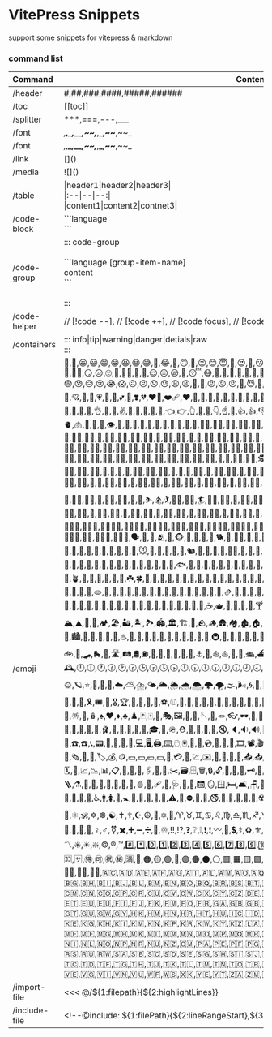 # VitePress Snippets

support some snippets for vitepress & markdown

### command list

|Command| ContentOrOptions |
|:--|--|
|/header | #,##,###,####,#####,###### |
|/toc | [[toc]] |
|/splitter|***,===,---,___|
|/font|*,**,_,__,~~,***,**_,~~**,~~_|
|/font|*,**,_,__,~~,***,**_,~~**,~~_|
|/link|\[\]\(\)|
|/media|\!\[\]\(\)|
|/table| \|header1\|header2\|header3\|<br> \|:--\|--\|--:\| <br> \|content1\|content2\|contnet3\| |
|/code-block|\`\`\`language <br/>\`\`\`|
|/code-group|::: code-group <br><br> \`\`\`language [group-item-name]  <br> content <br>\`\`\` <br><br> :::|
|/code-helper|// [!code --], // [!code ++], // [!code focus], // [!code hightlight], // [!code warning], // [!code error]|
|/containers|::: info\|tip\|warning\|danger\|detials\|raw <br> :::|
|/emoji|💯,🔢,😀,😃,😄,😁,😆,😆,😅,🤣,😂,🙂,🙃,🫠,😉,😊,😇,🥰,😍,🤩,😘,😗,☺️,😚,😙,🥲,😋,😛,😜,🤪,😝,🤑,🤗,🤭,🫢,🫣,🤫,🤔,🫡,🤐,🤨,😐,😑,😶,🫥,😶‍🌫️,😏,😒,🙄,😬,😮‍💨,🤥,🫨,😌,😔,😪,🤤,😴,😷,🤒,🤕,🤢,🤮,🤧,🥵,🥶,🥴,😵,😵‍💫,🤯,🤠,🥳,🥸,😎,🤓,🧐,😕,🫤,😟,🙁,☹️,😮,😯,😲,😳,🥺,🥹,😦,😧,😨,😰,😥,😢,😭,😱,😖,😣,😞,😓,😩,😫,🥱,😤,😡,😡,😠,🤬,😈,👿,💀,☠️,💩,💩,💩,🤡,👹,👺,👻,👽,👾,🤖,😺,😸,😹,😻,😼,😽,🙀,😿,😾,🙈,🙉,🙊,💌,💘,💝,💖,💗,💓,💞,💕,💟,❣️,💔,❤️‍🔥,❤️‍🩹,❤️,🩷,🧡,💛,💚,💙,🩵,💜,🤎,🖤,🩶,🤍,💋,💢,💥,💥,💫,💦,💨,🕳️,💬,👁️‍🗨️,🗨️,🗯️,💭,💤,👋,🤚,🖐️,✋,✋,🖖,🫱,🫲,🫳,🫴,🫷,🫸,👌,🤌,🤏,✌️,🤞,🫰,🤟,🤘,🤙,👈,👉,👆,🖕,🖕,👇,☝️,🫵,👍,👍,👎,👎,✊,✊,👊,👊,👊,🤛,🤜,👏,🙌,🫶,👐,🤲,🤝,🙏,✍️,💅,🤳,💪,🦾,🦿,🦵,🦶,👂,🦻,👃,🧠,🫀,🫁,🦷,🦴,👀,👁️,👅,👄,🫦,👶,🧒,👦,👧,🧑,👱,👨,🧔,🧔‍♂️,🧔‍♀️,👨‍🦰,👨‍🦱,👨‍🦳,👨‍🦲,👩,👩‍🦰,🧑‍🦰,👩‍🦱,🧑‍🦱,👩‍🦳,🧑‍🦳,👩‍🦲,🧑‍🦲,👱‍♀️,👱‍♀️,👱‍♂️,🧓,👴,👵,🙍,🙍‍♂️,🙍‍♀️,🙎,🙎‍♂️,🙎‍♀️,🙅,🙅‍♂️,🙅‍♂️,🙅‍♀️,🙅‍♀️,🙆,🙆‍♂️,🙆‍♀️,💁,💁,💁‍♂️,💁‍♂️,💁‍♀️,💁‍♀️,🙋,🙋‍♂️,🙋‍♀️,🧏,🧏‍♂️,🧏‍♀️,🙇,🙇‍♂️,🙇‍♀️,🤦,🤦‍♂️,🤦‍♀️,🤷,🤷‍♂️,🤷‍♀️,🧑‍⚕️,👨‍⚕️,👩‍⚕️,🧑‍🎓,👨‍🎓,👩‍🎓,🧑‍🏫,👨‍🏫,👩‍🏫,🧑‍⚖️,👨‍⚖️,👩‍⚖️,🧑‍🌾,👨‍🌾,👩‍🌾,🧑‍🍳,👨‍🍳,👩‍🍳,🧑‍🔧,👨‍🔧,👩‍🔧,🧑‍🏭,👨‍🏭,👩‍🏭,🧑‍💼,👨‍💼,👩‍💼,🧑‍🔬,👨‍🔬,👩‍🔬,🧑‍💻,👨‍💻,👩‍💻,🧑‍🎤,👨‍🎤,👩‍🎤,🧑‍🎨,👨‍🎨,👩‍🎨,🧑‍✈️,👨‍✈️,👩‍✈️,🧑‍🚀,👨‍🚀,👩‍🚀,🧑‍🚒,👨‍🚒,👩‍🚒,👮,👮,👮‍♂️,👮‍♀️,🕵️,🕵️‍♂️,🕵️‍♀️,💂,💂‍♂️,💂‍♀️,🥷,👷,👷‍♂️,👷‍♀️,🫅,🤴,👸,👳,👳‍♂️,👳‍♀️,👲,🧕,🤵,🤵‍♂️,🤵‍♀️,👰,👰‍♂️,👰‍♀️,👰‍♀️,🤰,🫃,🫄,🤱,👩‍🍼,👨‍🍼,🧑‍🍼,👼,🎅,🤶,🧑‍🎄,🦸,🦸‍♂️,🦸‍♀️,🦹,🦹‍♂️,🦹‍♀️,🧙,🧙‍♂️,🧙‍♀️,🧚,🧚‍♂️,🧚‍♀️,🧛,🧛‍♂️,🧛‍♀️,🧜,🧜‍♂️,🧜‍♀️,🧝,🧝‍♂️,🧝‍♀️,🧞,🧞‍♂️,🧞‍♀️,🧟,🧟‍♂️,🧟‍♀️,🧌,💆,💆‍♂️,💆‍♀️,💇,💇‍♂️,💇‍♀️,🚶,🚶‍♂️,🚶‍♀️,🧍,🧍‍♂️,🧍‍♀️,🧎,🧎‍♂️,🧎‍♀️,🧑‍🦯,👨‍🦯,👩‍🦯,🧑‍🦼,👨‍🦼,👩‍🦼,🧑‍🦽,👨‍🦽,👩‍🦽,🏃,🏃,🏃‍♂️,🏃‍♀️,💃,💃,🕺,🕴️,👯,👯‍♂️,👯‍♀️,🧖,🧖‍♂️,🧖‍♀️,🧗,🧗‍♂️,🧗‍♀️,🤺,🏇,⛷️,🏂,🏌️,🏌️‍♂️,🏌️‍♀️,🏄,🏄‍♂️,🏄‍♀️,🚣,🚣‍♂️,🚣‍♀️,🏊,🏊‍♂️,🏊‍♀️,⛹️,⛹️‍♂️,⛹️‍♂️,⛹️‍♀️,⛹️‍♀️,🏋️,🏋️‍♂️,🏋️‍♀️,🚴,🚴‍♂️,🚴‍♀️,🚵,🚵‍♂️,🚵‍♀️,🤸,🤸‍♂️,🤸‍♀️,🤼,🤼‍♂️,🤼‍♀️,🤽,🤽‍♂️,🤽‍♀️,🤾,🤾‍♂️,🤾‍♀️,🤹,🤹‍♂️,🤹‍♀️,🧘,🧘‍♂️,🧘‍♀️,🛀,🛌,🧑‍🤝‍🧑,👭,👫,👬,💏,👩‍❤️‍💋‍👨,👨‍❤️‍💋‍👨,👩‍❤️‍💋‍👩,💑,👩‍❤️‍👨,👨‍❤️‍👨,👩‍❤️‍👩,👪,👨‍👩‍👦,👨‍👩‍👧,👨‍👩‍👧‍👦,👨‍👩‍👦‍👦,👨‍👩‍👧‍👧,👨‍👨‍👦,👨‍👨‍👧,👨‍👨‍👧‍👦,👨‍👨‍👦‍👦,👨‍👨‍👧‍👧,👩‍👩‍👦,👩‍👩‍👧,👩‍👩‍👧‍👦,👩‍👩‍👦‍👦,👩‍👩‍👧‍👧,👨‍👦,👨‍👦‍👦,👨‍👧,👨‍👧‍👦,👨‍👧‍👧,👩‍👦,👩‍👦‍👦,👩‍👧,👩‍👧‍👦,👩‍👧‍👧,🗣️,👤,👥,🫂,👣,🐵,🐒,🦍,🦧,🐶,🐕,🦮,🐕‍🦺,🐩,🐺,🦊,🦝,🐱,🐈,🐈‍⬛,🦁,🐯,🐅,🐆,🐴,🫎,🫏,🐎,🦄,🦓,🦌,🦬,🐮,🐂,🐃,🐄,🐷,🐖,🐗,🐽,🐏,🐑,🐐,🐪,🐫,🦙,🦒,🐘,🦣,🦏,🦛,🐭,🐁,🐀,🐹,🐰,🐇,🐿️,🦫,🦔,🦇,🐻,🐻‍❄️,🐨,🐼,🦥,🦦,🦨,🦘,🦡,🐾,🐾,🦃,🐔,🐓,🐣,🐤,🐥,🐦,🐧,🕊️,🦅,🦆,🦢,🦉,🦤,🪶,🦩,🦚,🦜,🪽,🐦‍⬛,🪿,🐸,🐊,🐢,🦎,🐍,🐲,🐉,🦕,🦖,🐳,🐋,🐬,🐬,🦭,🐟,🐠,🐡,🦈,🐙,🐚,🪸,🪼,🐌,🦋,🐛,🐜,🐝,🐝,🪲,🐞,🦗,🪳,🕷️,🕸️,🦂,🦟,🪰,🪱,🦠,💐,🌸,💮,🪷,🏵️,🌹,🥀,🌺,🌻,🌼,🌷,🪻,🌱,🪴,🌲,🌳,🌴,🌵,🌾,🌿,☘️,🍀,🍁,🍂,🍃,🪹,🪺,🍄,🍇,🍈,🍉,🍊,🍊,🍊,🍋,🍌,🍍,🥭,🍎,🍏,🍐,🍑,🍒,🍓,🫐,🥝,🍅,🫒,🥥,🥑,🍆,🥔,🥕,🌽,🌶️,🫑,🥒,🥬,🥦,🧄,🧅,🥜,🫘,🌰,🫚,🫛,🍞,🥐,🥖,🫓,🥨,🥯,🥞,🧇,🧀,🍖,🍗,🥩,🥓,🍔,🍟,🍕,🌭,🥪,🌮,🌯,🫔,🥙,🧆,🥚,🍳,🥘,🍲,🫕,🥣,🥗,🍿,🧈,🧂,🥫,🍱,🍘,🍙,🍚,🍛,🍜,🍝,🍠,🍢,🍣,🍤,🍥,🥮,🍡,🥟,🥠,🥡,🦀,🦞,🦐,🦑,🦪,🍦,🍧,🍨,🍩,🍪,🎂,🍰,🧁,🥧,🍫,🍬,🍭,🍮,🍯,🍼,🥛,☕,🫖,🍵,🍶,🍾,🍷,🍸,🍹,🍺,🍻,🥂,🥃,🫗,🥤,🧋,🧃,🧉,🧊,🥢,🍽️,🍴,🥄,🔪,🔪,🫙,🏺,🌍,🌎,🌏,🌐,🗺️,🗾,🧭,🏔️,⛰️,🌋,🗻,🏕️,🏖️,🏜️,🏝️,🏞️,🏟️,🏛️,🏗️,🧱,🪨,🪵,🛖,🏘️,🏚️,🏠,🏡,🏢,🏣,🏤,🏥,🏦,🏨,🏩,🏪,🏫,🏬,🏭,🏯,🏰,💒,🗼,🗽,⛪,🕌,🛕,🕍,⛩️,🕋,⛲,⛺,🌁,🌃,🏙️,🌄,🌅,🌆,🌇,🌉,♨️,🎠,🛝,🎡,🎢,💈,🎪,🚂,🚃,🚄,🚅,🚆,🚇,🚈,🚉,🚊,🚝,🚞,🚋,🚌,🚍,🚎,🚐,🚑,🚒,🚓,🚔,🚕,🚖,🚗,🚗,🚘,🚙,🛻,🚚,🚛,🚜,🏎️,🏍️,🛵,🦽,🦼,🛺,🚲,🛴,🛹,🛼,🚏,🛣️,🛤️,🛢️,⛽,🛞,🚨,🚥,🚦,🛑,🚧,⚓,🛟,⛵,⛵,🛶,🚤,🛳️,⛴️,🛥️,🚢,✈️,🛩️,🛫,🛬,🪂,💺,🚁,🚟,🚠,🚡,🛰️,🚀,🛸,🛎️,🧳,⌛,⏳,⌚,⏰,⏱️,⏲️,🕰️,🕛,🕧,🕐,🕜,🕑,🕝,🕒,🕞,🕓,🕟,🕔,🕠,🕕,🕡,🕖,🕢,🕗,🕣,🕘,🕤,🕙,🕥,🕚,🕦,🌑,🌒,🌓,🌔,🌔,🌕,🌖,🌗,🌘,🌙,🌚,🌛,🌜,🌡️,☀️,🌝,🌞,🪐,⭐,🌟,🌠,🌌,☁️,⛅,⛈️,🌤️,🌥️,🌦️,🌧️,🌨️,🌩️,🌪️,🌫️,🌬️,🌀,🌈,🌂,☂️,☔,⛱️,⚡,❄️,☃️,⛄,☄️,🔥,💧,🌊,🎃,🎄,🎆,🎇,🧨,✨,🎈,🎉,🎊,🎋,🎍,🎎,🎏,🎐,🎑,🧧,🎀,🎁,🎗️,🎟️,🎫,🎖️,🏆,🏅,🥇,🥈,🥉,⚽,⚾,🥎,🏀,🏐,🏈,🏉,🎾,🥏,🎳,🏏,🏑,🏒,🥍,🏓,🏸,🥊,🥋,🥅,⛳,⛸️,🎣,🤿,🎽,🎿,🛷,🥌,🎯,🪀,🪁,🔫,🎱,🔮,🪄,🎮,🕹️,🎰,🎲,🧩,🧸,🪅,🪩,🪆,♠️,♥️,♦️,♣️,♟️,🃏,🀄,🎴,🎭,🖼️,🎨,🧵,🪡,🧶,🪢,👓,🕶️,🥽,🥼,🦺,👔,👕,👕,👖,🧣,🧤,🧥,🧦,👗,👘,🥻,🩱,🩲,🩳,👙,👚,🪭,👛,👜,👝,🛍️,🎒,🩴,👞,👞,👟,🥾,🥿,👠,👡,🩰,👢,🪮,👑,👒,🎩,🎓,🧢,🪖,⛑️,📿,💄,💍,💎,🔇,🔈,🔉,🔊,📢,📣,📯,🔔,🔕,🎼,🎵,🎶,🎙️,🎚️,🎛️,🎤,🎧,📻,🎷,🪗,🎸,🎹,🎺,🎻,🪕,🥁,🪘,🪇,🪈,📱,📲,☎️,☎️,📞,📟,📠,🔋,🪫,🔌,💻,🖥️,🖨️,⌨️,🖱️,🖲️,💽,💾,💿,📀,🧮,🎥,🎞️,📽️,🎬,📺,📷,📸,📹,📼,🔍,🔎,🕯️,💡,🔦,🏮,🏮,🪔,📔,📕,📖,📖,📗,📘,📙,📚,📓,📒,📃,📜,📄,📰,🗞️,📑,🔖,🏷️,💰,🪙,💴,💵,💶,💷,💸,💳,🧾,💹,✉️,📧,📧,📨,📩,📤,📥,📦,📫,📪,📬,📭,📮,🗳️,✏️,✒️,🖋️,🖊️,🖌️,🖍️,📝,📝,💼,📁,📂,🗂️,📅,📆,🗒️,🗓️,📇,📈,📉,📊,📋,📌,📍,📎,🖇️,📏,📐,✂️,🗃️,🗄️,🗑️,🔒,🔓,🔏,🔐,🔑,🗝️,🔨,🪓,⛏️,⚒️,🛠️,🗡️,⚔️,💣,🪃,🏹,🛡️,🪚,🔧,🪛,🔩,⚙️,🗜️,⚖️,🦯,🔗,⛓️,🪝,🧰,🧲,🪜,⚗️,🧪,🧫,🧬,🔬,🔭,📡,💉,🩸,💊,🩹,🩼,🩺,🩻,🚪,🛗,🪞,🪟,🛏️,🛋️,🪑,🚽,🪠,🚿,🛁,🪤,🪒,🧴,🧷,🧹,🧺,🧻,🪣,🧼,🫧,🪥,🧽,🧯,🛒,🚬,⚰️,🪦,⚱️,🧿,🪬,🗿,🪧,🪪,🏧,🚮,🚰,♿,🚹,🚺,🚻,🚼,🚾,🛂,🛃,🛄,🛅,⚠️,🚸,⛔,🚫,🚳,🚭,🚯,🚱,🚷,📵,🔞,☢️,☣️,⬆️,↗️,➡️,↘️,⬇️,↙️,⬅️,↖️,↕️,↔️,↩️,↪️,⤴️,⤵️,🔃,🔄,🔙,🔚,🔛,🔜,🔝,🛐,⚛️,🕉️,✡️,☸️,☯️,✝️,☦️,☪️,☮️,🕎,🔯,🪯,♈,♉,♊,♋,♌,♍,♎,♏,♐,♑,♒,♓,⛎,🔀,🔁,🔂,▶️,⏩,⏭️,⏯️,◀️,⏪,⏮️,🔼,⏫,🔽,⏬,⏸️,⏹️,⏺️,⏏️,🎦,🔅,🔆,📶,🛜,📳,📴,♀️,♂️,⚧️,✖️,➕,➖,➗,🟰,♾️,‼️,⁉️,❓,❔,❕,❗,❗,〰️,💱,💲,⚕️,♻️,⚜️,🔱,📛,🔰,⭕,✅,☑️,✔️,❌,❎,➰,➿,〽️,✳️,✴️,❇️,©️,®️,™️,#️⃣,*️⃣,0️⃣,1️⃣,2️⃣,3️⃣,4️⃣,5️⃣,6️⃣,7️⃣,8️⃣,9️⃣,🔟,🔠,🔡,🔣,🔤,🅰️,🆎,🅱️,🆑,🆒,🆓,ℹ️,🆔,Ⓜ️,🆕,🆖,🅾️,🆗,🅿️,🆘,🆙,🆚,🈁,🈂️,🉐,🉑,㊗️,㊙️,🈵,🔴,🟠,🟡,🟢,🔵,🟣,🟤,⚫,⚪,🟥,🟧,🟨,🟩,🟦,🟪,🟫,⬛,⬜,◼️,◻️,◾,◽,▪️,▫️,🔶,🔷,🔸,🔹,🔺,🔻,💠,🔘,🔳,🔲,🏁,🚩,🎌,🏴,🏳️,🏳️‍🌈,🏳️‍⚧️,🏴‍☠️,🇦🇨,🇦🇩,🇦🇪,🇦🇫,🇦🇬,🇦🇮,🇦🇱,🇦🇲,🇦🇴,🇦🇶,🇦🇷,🇦🇸,🇦🇹,🇦🇺,🇦🇼,🇦🇽,🇦🇿,🇧🇦,🇧🇧,🇧🇩,🇧🇪,🇧🇫,🇧🇬,🇧🇭,🇧🇮,🇧🇯,🇧🇱,🇧🇲,🇧🇳,🇧🇴,🇧🇶,🇧🇷,🇧🇸,🇧🇹,🇧🇻,🇧🇼,🇧🇾,🇧🇿,🇨🇦,🇨🇨,🇨🇩,🇨🇫,🇨🇬,🇨🇭,🇨🇮,🇨🇰,🇨🇱,🇨🇲,🇨🇳,🇨🇴,🇨🇵,🇨🇷,🇨🇺,🇨🇻,🇨🇼,🇨🇽,🇨🇾,🇨🇿,🇩🇪,🇩🇬,🇩🇯,🇩🇰,🇩🇲,🇩🇴,🇩🇿,🇪🇦,🇪🇨,🇪🇪,🇪🇬,🇪🇭,🇪🇷,🇪🇸,🇪🇹,🇪🇺,🇪🇺,🇫🇮,🇫🇯,🇫🇰,🇫🇲,🇫🇴,🇫🇷,🇬🇦,🇬🇧,🇬🇧,🇬🇩,🇬🇪,🇬🇫,🇬🇬,🇬🇭,🇬🇮,🇬🇱,🇬🇲,🇬🇳,🇬🇵,🇬🇶,🇬🇷,🇬🇸,🇬🇹,🇬🇺,🇬🇼,🇬🇾,🇭🇰,🇭🇲,🇭🇳,🇭🇷,🇭🇹,🇭🇺,🇮🇨,🇮🇩,🇮🇪,🇮🇱,🇮🇲,🇮🇳,🇮🇴,🇮🇶,🇮🇷,🇮🇸,🇮🇹,🇯🇪,🇯🇲,🇯🇴,🇯🇵,🇰🇪,🇰🇬,🇰🇭,🇰🇮,🇰🇲,🇰🇳,🇰🇵,🇰🇷,🇰🇼,🇰🇾,🇰🇿,🇱🇦,🇱🇧,🇱🇨,🇱🇮,🇱🇰,🇱🇷,🇱🇸,🇱🇹,🇱🇺,🇱🇻,🇱🇾,🇲🇦,🇲🇨,🇲🇩,🇲🇪,🇲🇫,🇲🇬,🇲🇭,🇲🇰,🇲🇱,🇲🇲,🇲🇳,🇲🇴,🇲🇵,🇲🇶,🇲🇷,🇲🇸,🇲🇹,🇲🇺,🇲🇻,🇲🇼,🇲🇽,🇲🇾,🇲🇿,🇳🇦,🇳🇨,🇳🇪,🇳🇫,🇳🇬,🇳🇮,🇳🇱,🇳🇴,🇳🇵,🇳🇷,🇳🇺,🇳🇿,🇴🇲,🇵🇦,🇵🇪,🇵🇫,🇵🇬,🇵🇭,🇵🇰,🇵🇱,🇵🇲,🇵🇳,🇵🇷,🇵🇸,🇵🇹,🇵🇼,🇵🇾,🇶🇦,🇷🇪,🇷🇴,🇷🇸,🇷🇺,🇷🇼,🇸🇦,🇸🇧,🇸🇨,🇸🇩,🇸🇪,🇸🇬,🇸🇭,🇸🇮,🇸🇯,🇸🇰,🇸🇱,🇸🇲,🇸🇳,🇸🇴,🇸🇷,🇸🇸,🇸🇹,🇸🇻,🇸🇽,🇸🇾,🇸🇿,🇹🇦,🇹🇨,🇹🇩,🇹🇫,🇹🇬,🇹🇭,🇹🇯,🇹🇰,🇹🇱,🇹🇲,🇹🇳,🇹🇴,🇹🇷,🇹🇹,🇹🇻,🇹🇼,🇹🇿,🇺🇦,🇺🇬,🇺🇲,🇺🇳,🇺🇸,🇺🇾,🇺🇿,🇻🇦,🇻🇨,🇻🇪,🇻🇬,🇻🇮,🇻🇳,🇻🇺,🇼🇫,🇼🇸,🇽🇰,🇾🇪,🇾🇹,🇿🇦,🇿🇲,🇿🇼,🏴󠁧󠁢󠁥󠁮󠁧󠁿,🏴󠁧󠁢󠁳󠁣󠁴󠁿,🏴󠁧󠁢󠁷󠁬󠁳󠁿|
|/import-file| <<< @/${1:filepath}\{\$\{2:highlightLines\}\} |
|/include-file| \<!--@include: ${1:filePath}\{\${2:lineRangeStart\},\$\{3:lineRangeEnd\}\}--> |